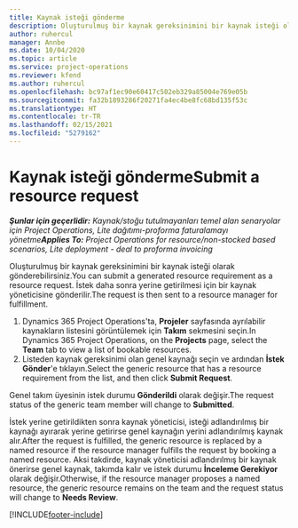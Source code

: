 ```yaml
---
title: Kaynak isteği gönderme
description: Oluşturulmuş bir kaynak gereksinimini bir kaynak isteği olarak gönderebilirsiniz. İstek daha sonra yerine getirilmesi için bir kaynak yöneticisine gönderilir.
author: ruhercul
manager: Annbe
ms.date: 10/04/2020
ms.topic: article
ms.service: project-operations
ms.reviewer: kfend
ms.author: ruhercul
ms.openlocfilehash: bc97af1ec90e60417c502eb329a85004e769e05b
ms.sourcegitcommit: fa32b1893286f20271fa4ec4be8fc68bd135f53c
ms.translationtype: HT
ms.contentlocale: tr-TR
ms.lasthandoff: 02/15/2021
ms.locfileid: "5279162"
---
```

# <a name="submit-a-resource-request"></a><span data-ttu-id="374cd-104">Kaynak isteği gönderme</span><span class="sxs-lookup"><span data-stu-id="374cd-104">Submit a resource request</span></span>

<span data-ttu-id="374cd-105">_**Şunlar için geçerlidir:** Kaynak/stoğu tutulmayanları temel alan senaryolar için Project Operations, Lite dağıtımı-proforma faturalamayı yönetme_</span><span class="sxs-lookup"><span data-stu-id="374cd-105">_**Applies To:** Project Operations for resource/non-stocked based scenarios, Lite deployment - deal to proforma invoicing_</span></span>

<span data-ttu-id="374cd-106">Oluşturulmuş bir kaynak gereksinimini bir kaynak isteği olarak gönderebilirsiniz.</span><span class="sxs-lookup"><span data-stu-id="374cd-106">You can submit a generated resource requirement as a resource request.</span></span> <span data-ttu-id="374cd-107">İstek daha sonra yerine getirilmesi için bir kaynak yöneticisine gönderilir.</span><span class="sxs-lookup"><span data-stu-id="374cd-107">The request is then sent to a resource manager for fulfillment.</span></span>

1. <span data-ttu-id="374cd-108">Dynamics 365 Project Operations'ta, **Projeler** sayfasında ayrılabilir kaynakların listesini görüntülemek için **Takım** sekmesini seçin.</span><span class="sxs-lookup"><span data-stu-id="374cd-108">In Dynamics 365 Project Operations, on the **Projects** page, select the **Team** tab to view a list of bookable resources.</span></span> 
2. <span data-ttu-id="374cd-109">Listeden kaynak gereksinimi olan genel kaynağı seçin ve ardından **İstek Gönder**'e tıklayın.</span><span class="sxs-lookup"><span data-stu-id="374cd-109">Select the generic resource that has a resource requirement from the list, and then click **Submit Request**.</span></span>

<span data-ttu-id="374cd-110">Genel takım üyesinin istek durumu **Gönderildi** olarak değişir.</span><span class="sxs-lookup"><span data-stu-id="374cd-110">The request status of the generic team member will change to **Submitted**.</span></span>

<span data-ttu-id="374cd-111">İstek yerine getirildikten sonra kaynak yöneticisi, isteği adlandırılmış bir kaynağı ayırarak yerine getirirse genel kaynağın yerini adlandırılmış kaynak alır.</span><span class="sxs-lookup"><span data-stu-id="374cd-111">After the request is fulfilled, the generic resource is replaced by a named resource if the resource manager fulfills the request by booking a named resource.</span></span> <span data-ttu-id="374cd-112">Aksi takdirde, kaynak yöneticisi adlandırılmış bir kaynak önerirse genel kaynak, takımda kalır ve istek durumu **İnceleme Gerekiyor** olarak değişir.</span><span class="sxs-lookup"><span data-stu-id="374cd-112">Otherwise, if the resource manager proposes a named resource, the generic resource remains on the team and the request status will change to **Needs Review**.</span></span>


[!INCLUDE[footer-include](../includes/footer-banner.md)]
